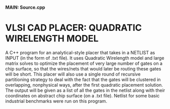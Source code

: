 **MAIN: Source.cpp**

# VLSI CAD PLACER: QUADRATIC WIRELENGTH MODEL
A C++ program for an analytical-­style placer that takes in a NETLIST as INPUT (in the form of .txt file). It uses Quadratic Wirelength model and large matrix solves to optimize the placement of very large number of gates on a chip surface, so that the wires/nets that would later be routing these gates will be short. This placer will also use a single round of recursive partitioning strategy to deal with the fact that the gates will be clustered in overlapping, nonphysical ways, after the first quadratic placement solution. The output will be given as a list of all the gates in the netlist along with their coordinates on abstract chip surface (on a .txt file). Netlist for some basic industrial benchmarks were run on this program.
